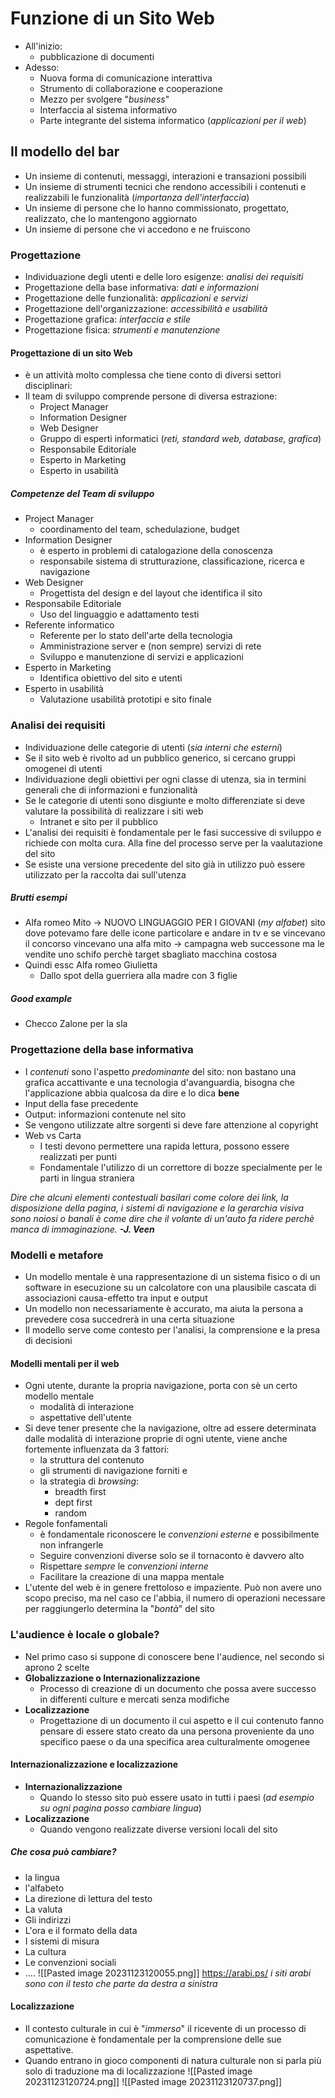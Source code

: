 # Funzione di un Sito Web
- All'inizio:
	- pubblicazione di documenti
- Adesso:
	- Nuova forma di comunicazione interattiva
	- Strumento di collaborazione e cooperazione
	- Mezzo per svolgere "*business*"
	- Interfaccia al sistema informativo
	- Parte integrante del sistema informatico (*applicazioni per il web*)

## Il modello del bar
- Un insieme di contenuti, messaggi, interazioni e transazioni possibili
- Un insieme di strumenti tecnici che rendono accessibili i contenuti e realizzabili le funzionalità (*importanza dell'interfaccia*)
- Un insieme di persone che lo hanno commissionato, progettato, realizzato, che lo mantengono aggiornato
- Un insieme di persone che vi accedono e ne fruiscono
### Progettazione
- Individuazione degli utenti e delle loro esigenze: *analisi dei requisiti*
- Progettazione della base informativa: *dati e informazioni*
- Progettazione delle funzionalità: *applicazioni e servizi*
- Progettazione dell'organizzazione: *accessibilità e usabilità*
- Progettazione grafica: *interfaccia e stile*
- Progettazione fisica: *strumenti e manutenzione*
#### Progettazione di un sito Web
- è un attività molto complessa che tiene conto di diversi settori disciplinari:
- Il team di sviluppo comprende persone di diversa estrazione:
	- Project Manager
	- Information Designer
	- Web Designer
	- Gruppo di esperti informatici (*reti, standard web, database, grafica*)
	- Responsabile Editoriale
	- Esperto in Marketing
	- Esperto in usabilità
##### Competenze del Team di sviluppo
- Project Manager
	- coordinamento del team, schedulazione, budget
- Information Designer
	- è esperto in problemi di catalogazione della conoscenza
	- responsabile sistema di strutturazione, classificazione, ricerca e navigazione
- Web Designer
	- Progettista del design e del layout che identifica il sito
- Responsabile Editoriale
	- Uso del linguaggio e adattamento testi
- Referente informatico
	- Referente per lo stato dell'arte della tecnologia
	- Amministrazione server e (non sempre) servizi di rete
	- Sviluppo e manutenzione di servizi e applicazioni
- Esperto in Marketing
	- Identifica obiettivo del sito e utenti
- Esperto in usabilità
	- Valutazione usabilità prototipi e sito finale
### Analisi dei requisiti
- Individuazione delle categorie di utenti (*sia interni che esterni*)
- Se il sito web è rivolto ad un pubblico generico, si cercano gruppi omogenei di utenti
- Individuazione degli obiettivi per ogni classe di utenza, sia in termini generali che di informazioni e funzionalità
- Se le categorie di utenti sono disgiunte e molto differenziate si deve valutare la possibilità di realizzare i siti web
	- Intranet e sito per il pubblico
- L'analisi dei requisiti è fondamentale per le fasi successive di sviluppo e richiede con molta cura. Alla fine del processo serve per la vaalutazione del sito
- Se esiste una versione precedente del sito già in utilizzo può essere utilizzato per la raccolta dai sull'utenza
##### Brutti esempi
- Alfa romeo Mito
-> NUOVO LINGUAGGIO PER I GIOVANI (*my alfabet*) sito dove potevamo fare delle icone particolare e andare in tv e se vincevano il concorso vincevano una alfa mito
-> campagna web successone ma le vendite uno schifo perchè target sbagliato macchina costosa
- Quindi essc Alfa romeo Giulietta
	- Dallo spot della guerriera alla madre con 3 figlie

##### Good example
- Checco Zalone per la sla

### Progettazione della base informativa
- I *contenuti* sono l'aspetto *predominante* del sito: non bastano una grafica accattivante e una tecnologia d'avanguardia, bisogna che l'applicazione abbia qualcosa da dire e lo dica **bene**
- Input della fase precedente
- Output: informazioni contenute nel sito
- Se vengono utilizzate altre sorgenti si deve fare attenzione al copyright
- Web vs Carta
	- I testi devono permettere una rapida lettura, possono essere realizzati per punti
	- Fondamentale l'utilizzo di un correttore di bozze specialmente per le parti in lingua straniera

*Dire che alcuni elementi contestuali basilari come colore dei link, la disposizione della pagina, i sistemi di navigazione e la gerarchia visiva sono noiosi o banali è come dire che il volante di un'auto fa ridere perchè manca di immaginazione.* _**-J. Veen**_

### Modelli e metafore
- Un modello mentale è una rappresentazione di un sistema fisico o di un software in esecuzione su un calcolatore con una plausibile cascata di associazioni causa-effetto tra input e output
- Un modello non necessariamente è accurato, ma aiuta la persona a prevedere cosa succedrerà in una certa situazione
- Il modello serve come contesto per l'analisi, la comprensione e la presa di decisioni
#### Modelli mentali per il web
- Ogni utente, durante la propria navigazione, porta con sè un certo modello mentale
	- modalità di interazione
	- aspettative dell'utente
- Si deve tener presente che la navigazione, oltre ad essere determinata dalle modalità di interazione proprie di ogni utente, viene anche fortemente influenzata da 3 fattori:
	- la struttura del contenuto
	- gli strumenti di navigazione forniti e 
	- la strategia di *browsing*:
		- breadth first
		- dept first
		- random
- Regole fonfamentali
	- è fondamentale riconoscere le *convenzioni esterne* e possibilmente non infrangerle
	- Seguire convenzioni diverse solo se il tornaconto è davvero alto
	- Rispettare *sempre* le *convenzioni interne*
	- Facilitare la creazione di una mappa mentale
- L'utente del web è in genere frettoloso e impaziente. Può non avere uno scopo preciso, ma nel caso ce l'abbia, il numero di operazioni necessare per raggiungerlo determina la "*bontà*" del sito
### L'audience è locale o globale?
- Nel primo caso si suppone di conoscere bene l'audience, nel secondo si aprono 2 scelte
- **Globalizzazione o Internazionalizzazione**
	- Processo di creazione di un documento che possa avere successo in differenti culture e mercati senza modifiche
- **Localizzazione**
	- Progettazione di un documento il cui aspetto e il cui contenuto fanno pensare di essere stato creato da una persona proveniente da uno specifico paese o da una specifica area culturalmente omogenee
#### Internazionalizzazione e localizzazione
- **Internazionalizzazione**
	- Quando lo stesso sito può essere usato in tutti i paesi (*ad esempio su ogni pagina posso cambiare lingua*)
- **Localizzazione**
	- Quando vengono realizzate diverse versioni locali del sito
##### Che cosa può cambiare?
- la lingua
- l'alfabeto
- La direzione di lettura del testo
- La valuta
- Gli indirizzi
- L'ora e il formato della data
- I sistemi di misura
- La cultura
- Le convenzioni sociali
- ....
![[Pasted image 20231123120055.png]]
https://arabi.ps/ *i siti arabi sono con il testo che parte da destra a sinistra*
#### Localizzazione
- Il contesto culturale in cui è "*immerso*" il ricevente di un processo di comunicazione è fondamentale per la comprensione delle sue aspettative.
- Quando entrano in gioco componenti di natura culturale non si parla più solo di traduzione ma di localizzazione
![[Pasted image 20231123120724.png]]
![[Pasted image 20231123120737.png]]
